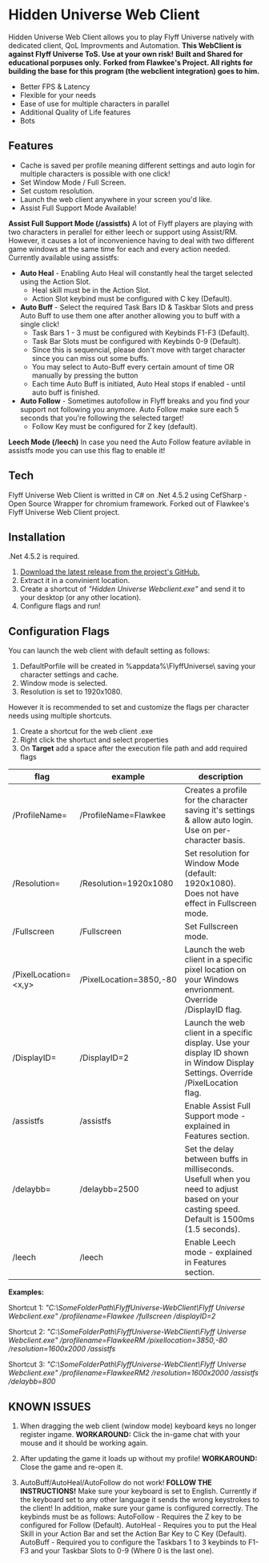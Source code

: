 # Hidden Universe Web Client

Hidden Universe Web Client allows you to play Flyff Universe natively
with dedicated client, QoL Improvments and Automation.
**This WebClient is against Flyff Universe ToS. Use at your own risk!**
**Built and Shared for educational porpuses only.**
**Forked from Flawkee's Project. All rights for building the base for this program (the webclient integration) goes to him.**

- Better FPS & Latency
- Flexible for your needs
- Ease of use for multiple characters in parallel
- Additional Quality of Life features
- Bots

## Features

- Cache is saved per profile meaning different settings and auto login for multiple characters is possible with one click!
- Set Window Mode / Full Screen.
- Set custom resolution.
- Launch the web client anywhere in your screen you'd like.
- Assist Full Support Mode Available!

**Assist Full Support Mode (/assistfs)**
A lot of Flyff players are playing with two characters in perallel for either leech or support using Assist/RM.
However, it causes a lot of inconvenience having to deal with two different game windows at the same time for each and every action needed.
Currently available using assistfs:
- **Auto Heal** - Enabling Auto Heal will constantly heal the target selected using the Action Slot.
    - Heal skill must be in the Action Slot.
    - Action Slot keybind must be configured with C key (Default).
- **Auto Buff** - Select the required Task Bars ID & Taskbar Slots and press Auto Buff to use them one after another allowing you to buff with a single click!
    -  Task Bars 1 - 3 must be configured with Keybinds F1-F3 (Default).
	-  Task Bar Slots must be configured with Keybinds 0-9 (Default).
    -  Since this is sequencial, please don't move with target character since you can miss out some buffs.
	-  You may select to Auto-Buff every certain amount of time OR manually by pressing the button
	-  Each time Auto Buff is initiated, Auto Heal stops if enabled - until auto buff is finished.
- **Auto Follow** - Sometimes autofollow in Flyff breaks and you find your support not following you anymore. Auto Follow make sure each 5 seconds that you're following the selected target!
    - Follow Key must be configured for Z key (default).
	
**Leech Mode (/leech)**
In case you need the Auto Follow feature avilable in assistfs mode you can use this flag to enable it!


## Tech

Flyff Universe Web Client is writted in C# on .Net 4.5.2 using CefSharp - Open Source Wrapper for chromium framework.
Forked out of Flawkee's Flyff Universe Web Client project.

## Installation

.Net 4.5.2 is required.

1. [Download the latest release from the project's GitHub.](https://github.com/HiddenUniverse/Hidden-Universe/releases)
2. Extract it in a convinient location.
3. Create a shortcut of _"Hidden Universe Webclient.exe"_ and send it to your desktop (or any other location).
4. Configure flags and run!

## Configuration Flags

You can launch the web client with default setting as follows:
1. DefaultPorfile will be created in %appdata%\FlyffUniverse\ saving your character settings and cache.
2. Window mode is selected.
3. Resolution is set to 1920x1080.

However it is recommended to set and customize the flags per character needs using multiple shortcuts.
1. Create a shortcut for the web client .exe
2. Right click the shortuct and select properties
3. On **Target** add a space after the execution file path and add required flags

| flag | example | description |
| ------ | ------ | ------ |
| /ProfileName=<ProfileName> | /ProfileName=Flawkee | Creates a profile for the character saving it's settings & allow auto login. Use on per-character basis.
| /Resolution=<WidthxHeight> | /Resolution=1920x1080 | Set resolution for Window Mode (default: 1920x1080). Does not have effect in Fullscreen mode.
| /Fullscreen | /Fullscreen | Set Fullscreen mode.
| /PixelLocation=<x,y> | /PixelLocation=3850,-80 | Launch the web client in a specific pixel location on your Windows envrionment. Override /DisplayID flag.
| /DisplayID=<ID>| /DisplayID=2 | Launch the web client in a specific display. Use your display ID shown in Window Display Settings. Override /PixelLocation flag.
| /assistfs | /assistfs | Enable Assist Full Support mode - explained in Features section.
| /delaybb=<sec-in-ms> | /delaybb=2500 | Set the delay between buffs in milliseconds. Usefull when you need to adjust based on your casting speed. Default is 1500ms (1.5 seconds).
| /leech | /leech| Enable Leech mode - explained in Features section.

**Examples:**

Shortcut 1: _"C:\SomeFolderPath\FlyffUniverse-WebClient\Flyff Universe Webclient.exe" /profilename=Flawkee /fullscreen /displayID=2_

Shortcut 2: _"C:\SomeFolderPath\FlyffUniverse-WebClient\Flyff Universe Webclient.exe" /profilename=FlawkeeRM /pixellocation=3850,-80 /resolution=1600x2000 /assistfs_

Shortcut 3: _"C:\SomeFolderPath\FlyffUniverse-WebClient\Flyff Universe Webclient.exe" /profilename=FlawkeeRM2 /resolution=1600x2000 /assistfs /delaybb=800_

## KNOWN ISSUES

1. When dragging the web client (window mode) keyboard keys no longer register ingame.
	**WORKAROUND:** Click the in-game chat with your mouse and it should be working again.
   
2. After updating the game it loads up without my profile!
	**WORKAROUND:** Close the game and re-open it.

3. AutoBuff/AutoHeal/AutoFollow do not work!
	**FOLLOW THE INSTRUCTIONS!**
	Make sure your keyboard is set to English. Currently if the keyboard set to any other language it sends the wrong keystrokes to the client!
	In addition, make sure your game is configured correctly. The keybinds must be as follows:
	AutoFollow - Requires the Z key to be configured for Follow (Default).
	AutoHeal - Requires you to put the Heal Skill in your Action Bar and set the Action Bar Key to C Key (Default).
	AutoBuff - Required you to configure the Taskbars 1 to 3 keybinds to F1-F3 and your Taskbar Slots to 0-9 (Where 0 is the last one).

